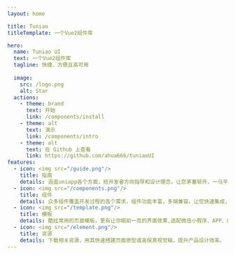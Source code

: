 ```yaml
---
layout: home

title: Tuniao
titleTemplate: 一个Vue2组件库

hero:
  name: Tuniao UI
  text: 一个Vue2组件库
  tagline: 快捷、方便且高可用
    
  image:
    src: /logo.png
    alt: Star
  actions:
    - theme: brand
      text: 开始
      link: /components/install
    - theme: alt
      text: 演示
      link: /components/intro
    - theme: alt
      text: 在 Github 上查看
      link: https://github.com/ahua666/tuniaoUI
features:
  - icon: <img src="/guide.png"/>
    title: 指南
    details: 涵盖uniapp各个方面，给开发者方向指导和设计理念，让您茅塞顿开，一马平川
  - icon: <img src="/components.png"/>
    title: 组件
    details: 众多组件覆盖开发过程的各个需求，组件功能丰富，多端兼容。让您快速集成，开箱即用
  - icon: <img src="/template.png"/>
    title: 模板
    details: 酷炫常用的页面模板，更有让你眼前一亮的界面效果,适配微信小程序、APP、H5
  - icon: <img src="/element.png"/>
    title: 资源
    details: 下载相关资源，用其快速搭建页面原型或高保真视觉稿，提升产品设计效率。
---
```


<script setup>
import { onMounted } from 'vue';
import { fetchReleaseTag } from '.vitepress/utils/fetchReleaseTag';
onMounted(() => {
  fetchReleaseTag()
})
</script>
